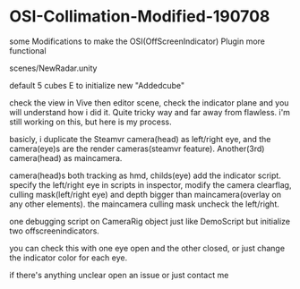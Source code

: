 # OSI-Collimation-Modified-190708
some Modifications to make the OSI(OffScreenIndicator) Plugin more functional

scenes/NewRadar.unity



default 5 cubes 
E to initialize new "Addedcube"

check the view in Vive then editor scene, check the indicator plane and you will understand how i did it. Quite tricky way and far away from flawless.
i'm still working on this, but here is my process.

basicly, i duplicate the Steamvr camera(head) as left/right eye, and the camera(eye)s are the render cameras(steamvr feature). Another(3rd) camera(head) as maincamera.

camera(head)s both tracking as hmd, childs(eye) add the indicator script. specify the left/right eye in scripts in inspector, modify the camera clearflag, culling mask(left/right eye) and depth bigger than maincamera(overlay on any other elements).
the maincamera culling mask uncheck the left/right.

one debugging script on CameraRig object just like DemoScript but initialize two offscreenindicators.

you can check this with one eye open and the other closed, or just change the indicator color for each eye.


if there's anything unclear open an issue or just contact me
